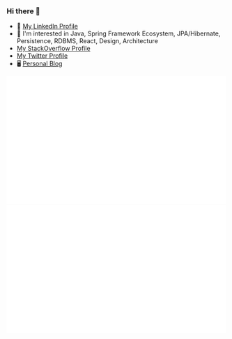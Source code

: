 ### Hi there 👋

- 💼 [My LinkedIn Profile](https://www.dimitriosliapis.com/)
- 💭 I'm interested in Java, Spring Framework Ecosystem, JPA/Hibernate, Persistence, RDBMS, React, Design, Architecture
- [My StackOverflow Profile](https://stackoverflow.com/users/185723/dimitrisli)
- [My Twitter Profile](https://twitter.com/DimiLiapis)
- 🖥 [Personal Blog](https://dimitrisli.wordpress.com/)

<div align="center">

<a href="https://https://www.dimitriosliapis.com/">

![The languages I use](https://raw.githubusercontent.com/dimitrisli/github-stats/master/generated/languages.svg)
![My contribution history](https://raw.githubusercontent.com/dimitrisli/github-stats/master/generated/overview.svg)
</a>

</div>

